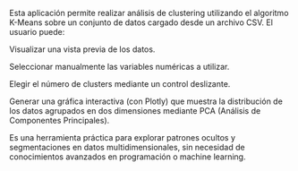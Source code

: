 Esta aplicación permite realizar análisis de clustering utilizando el algoritmo K-Means sobre un conjunto de datos cargado desde un archivo CSV. El usuario puede:

Visualizar una vista previa de los datos.

Seleccionar manualmente las variables numéricas a utilizar.

Elegir el número de clusters mediante un control deslizante.

Generar una gráfica interactiva (con Plotly) que muestra la distribución de los datos agrupados en dos dimensiones mediante PCA (Análisis de Componentes Principales).

Es una herramienta práctica para explorar patrones ocultos y segmentaciones en datos multidimensionales, sin necesidad de conocimientos avanzados en programación o machine learning.

